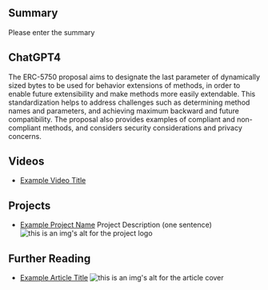 ## Summary

Please enter the summary

## ChatGPT4

The ERC-5750 proposal aims to designate the last parameter of dynamically sized bytes to be used for behavior extensions of methods, in order to enable future extensibility and make methods more easily extendable. This standardization helps to address challenges such as determining method names and parameters, and achieving maximum backward and future compatibility. The proposal also provides examples of compliant and non-compliant methods, and considers security considerations and privacy concerns.

## Videos

- [Example Video Title](https://www.youtube.com/watch?v=TDGq4aeevgY)

## Projects

- [Example Project Name](https://xxxx.xxx/xxxxx) Project Description (one sentence) ![this is an img's alt for the project logo](https://xxxx.xxx/project-logo.xxx)

## Further Reading

- [Example Article Title](https://xxxx.xxx/xxxxx) ![this is an img's alt for the article cover](https://xxxx.xxx/article-cover.xxx)

